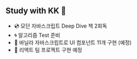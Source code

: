 ## Study with KK 🐘

- 💿 모던 자바스크립트 Deep Dive 책 2회독
- 🌀 알고리즘 Test 준비
- 👷 바닐라 자바스크립트로 UI 컴포넌트 11개 구현 (예정) 
- 🏀 리액트 팀 프로젝트 구현 예정


